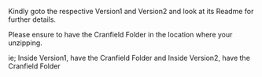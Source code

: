 Kindly goto the respective Version1 and Version2 and look at its Readme for further details.

Please ensure to have the Cranfield Folder in the location where your unzipping.

ie; Inside Version1, have the Cranfield Folder
and Inside Version2, have the Cranfield Folder
